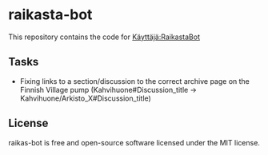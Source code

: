 # raikasta-bot

This repository contains the code for [Käyttäjä:RaikastaBot](https://fi.wikipedia.org/wiki/User:RaikastaBot)

## Tasks

- Fixing links to a section/discussion to the correct archive page on the Finnish Village pump (Kahvihuone#Discussion_title -> Kahvihuone/Arkisto_X#Discussion_title)

## License

raikas-bot is free and open-source software licensed under the MIT license.
